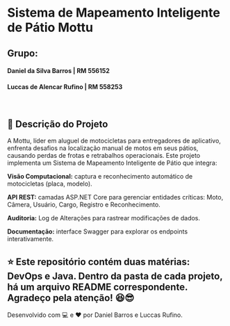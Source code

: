 # Sistema de Mapeamento Inteligente de Pátio Mottu

## Grupo:
#### Daniel da Silva Barros | RM 556152
#### Luccas de Alencar Rufino | RM 558253  
<br>

## 📝 Descrição do Projeto

A Mottu, líder em aluguel de motocicletas para entregadores de aplicativo, enfrenta desafios na localização manual de motos em seus pátios, causando perdas de frotas e retrabalhos operacionais. Este projeto implementa um Sistema de Mapeamento Inteligente de Pátio que integra:

**Visão Computacional:** captura e reconhecimento automático de motocicletas (placa, modelo).

**API REST:** camadas ASP.NET Core para gerenciar entidades críticas: Moto, Câmera, Usuário, Cargo, Registro e Reconhecimento.

**Auditoria:** Log de Alterações para rastrear modificações de dados.

**Documentação:** interface Swagger para explorar os endpoints interativamente.

## ⭐ Este repositório contém duas matérias: DevOps e Java. Dentro da pasta de cada projeto, há um arquivo README correspondente. Agradeço pela atenção! 😆😎


Desenvolvido com 💻 e ♥️ por Daniel Barros e Luccas Rufino.
